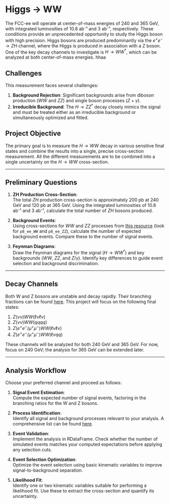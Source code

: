 
# Higgs → WW

The FCC-ee will operate at center-of-mass energies of 240 and 365 GeV, with integrated luminosities of 10.8 ab⁻¹ and 3 ab⁻¹, respectively. These conditions provide an unprecedented opportunity to study the Higgs boson with high precision. Higgs bosons are produced predominantly via the $e^+e^- \to ZH$ channel, where the Higgs is produced in association with a Z boson. One of the key decay channels to investigate is $H \to WW^*$, which can be analyzed at both center-of-mass energies.
hhaa
## Challenges

This measurement faces several challenges:
1. **Background Rejection**: Significant backgrounds arise from diboson production ($WW$ and $ZZ$) and single boson processes ($Z+\gamma$).
2. **Irreducible Background**: The $H \to ZZ^*$ decay closely mimics the signal and must be treated either as an irreducible background or simultaneously optimized and fitted.

## Project Objective

The primary goal is to measure the $H \to WW$ decay in various sensitive final states and combine the results into a single, precise cross-section measurement. All the different measurements are to be combined into a single uncertainty on the $H \to WW$ cross-section.

---

## Preliminary Questions

1. **ZH Production Cross-Section**:  
   The total $ZH$ production cross-section is approximately 200 pb at 240 GeV and 120 pb at 365 GeV. Using the integrated luminosities of 10.8 ab⁻¹ and 3 ab⁻¹, calculate the total number of $ZH$ bosons produced.

2. **Background Events**:  
   Using cross-sections for $WW$ and $ZZ$ processes from [this resource](https://submit.mit.edu/~jaeyserm/fcc/samples/ee_FastSim_winter2023_IDEA.html) (look for `p8_ee_WW` and `p8_ee_ZZ`), calculate the number of expected background events. Compare these to the number of signal events.

3. **Feynman Diagrams**:  
   Draw the Feynman diagrams for the signal ($H \to WW^*$) and key backgrounds ($WW$, $ZZ$, and $Z/\gamma$). Identify key differences to guide event selection and background discrimination.

---

## Decay Channels

Both W and Z bosons are unstable and decay rapidly. Their branching fractions can be found [here](https://en.wikipedia.org/wiki/W_and_Z_bosons). This project will focus on the following final states:

1. $Z(\nu\nu)WW(\ell\nu\ell\nu)$
2. $Z(\nu\nu)WW(qqqq)$
3. $Z(e^+e^-/\mu^+\mu^-)WW(\ell\nu\ell\nu)$
4. $Z(e^+e^-/\mu^+\mu^-)WW(\ell\nu qq)$

These channels will be analyzed for both 240 GeV and 365 GeV. For now, focus on 240 GeV; the analysis for 365 GeV can be extended later.

---

## Analysis Workflow

Choose your preferred channel and proceed as follows:

1. **Signal Event Estimation**:  
   Compute the expected number of signal events, factoring in the branching ratios for the W and Z bosons.

2. **Process Identification**:  
   Identify all signal and background processes relevant to your analysis. A comprehensive list can be found [here](https://submit.mit.edu/~jaeyserm/fcc/samples/ee_FastSim_winter2023_IDEA.html).

3. **Event Validation**:  
   Implement the analysis in RDataFrame. Check whether the number of simulated events matches your computed expectations before applying any selection cuts.

4. **Event Selection Optimization**:  
   Optimize the event selection using basic kinematic variables to improve signal-to-background separation.

5. **Likelihood Fit**:  
   Identify one or two kinematic variables suitable for performing a likelihood fit. Use these to extract the cross-section and quantify its uncertainty.

